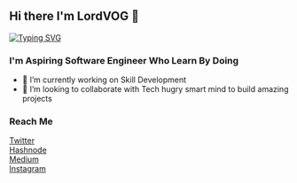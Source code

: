 ## Hi there I'm LordVOG 👋

[![Typing SVG](https://readme-typing-svg.demolab.com?font=Fira+Code&weight=600&size=30&pause=1000&color=1F905A&width=435&lines=Aspiring+Software+Engineer)](https://git.io/typing-svg)

### I'm Aspiring Software Engineer Who Learn By Doing 
- 🔭 I’m currently working on Skill Development
- 👯 I’m looking to collaborate with Tech hugry smart mind to build amazing projects

### Reach Me
[Twitter](https://twitter.com/lordvog) <br>
[Hashnode](https://lordvog.hashnode.dev) <br>
[Medium](https://lordvog.medium.com) <br>
[Instagram](https://instagram.com/lordvog1)

<!--
**LordVOG/lordvog** is a ✨ _special_ ✨ repository because its `README.md` (this file) appears on your GitHub profile.

Here are some ideas to get you started:

- 🔭 I’m currently working on ...
- 🌱 I’m currently learning ...
- 👯 I’m looking to collaborate on ...
- 🤔 I’m looking for help with ...
- 💬 Ask me about ...
- 📫 How to reach me: ...
- 😄 Pronouns: ...
- ⚡ Fun fact: ...
-->
